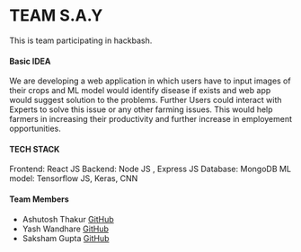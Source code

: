 # TEAM S.A.Y

This is team participating in hackbash.

#### Basic IDEA

We are developing a web application in which users have to input images of their crops and ML model would identify disease if exists and web app would suggest solution to the problems. Further Users could interact with Experts to solve this issue or any other farming issues. This would help farmers in increasing their productivity and further increase in employement opportunities.

#### TECH STACK

Frontend: React JS
Backend: Node JS , Express JS
Database: MongoDB
ML model: Tensorflow JS, Keras, CNN

#### Team Members

- Ashutosh Thakur [GitHub](https://github.com/ashutosh1401)
- Yash Wandhare [GitHub](https://github.com/Yash7818)
- Saksham Gupta [GitHub](https://github.com/theksg)
